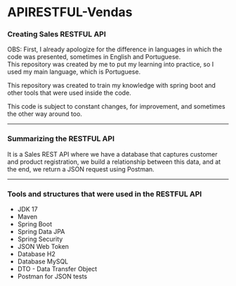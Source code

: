 # APIRESTFUL-Vendas
<h3>Creating Sales RESTFUL API</h3>
<p>OBS: First, I already apologize for the difference in languages ​​in which the code was presented, sometimes in English and Portuguese.<br>
  This repository was created by me to put my learning into practice, so I used my main language, which is Portuguese.</p>
<p>This repository was created to train my knowledge with spring boot and other tools that were used inside the code.</p>
<p>This code is subject to constant changes, for improvement, and sometimes the other way around too.</p>

<hr>

<h3>Summarizing the RESTFUL API</h3>
<p>It is a Sales REST API where we have a database that captures customer and product registration, we build a relationship between this data, and at the end, we return a JSON request using Postman.</p>

<hr>

<h3>Tools and structures that were used in the RESTFUL API</h3>
<ul>
  <li>JDK 17</li>
  <li>Maven</li>
  <li>Spring Boot</li>
  <li>Spring Data JPA</li>
  <li>Spring Security</li>
  <li>JSON Web Token</li>
  <li>Database H2</li>
  <li>Database MySQL</li>
  <li>DTO - Data Transfer Object</li>
  <li>Postman for JSON tests</li>
</ul>
